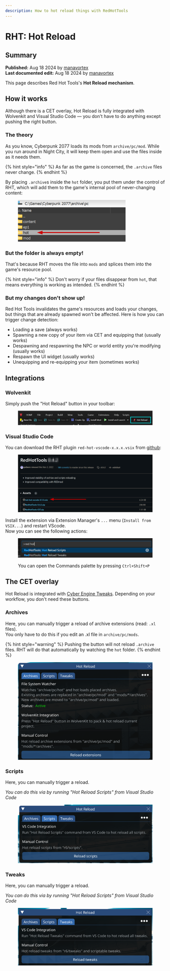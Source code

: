 ```yaml
---
description: How to hot reload things with RedHotTools
---
```


# RHT: Hot Reload

## Summary

**Published:** Aug 18 2024 by [manavortex](https://app.gitbook.com/u/NfZBoxGegfUqB33J9HXuCs6PVaC3 "mention")\
**Last documented edit:** Aug 18 2024 by [manavortex](https://app.gitbook.com/u/NfZBoxGegfUqB33J9HXuCs6PVaC3 "mention")

This page describes Red Hot Tools's **Hot Reload mechanism**.

## How it works

Although there is a CET overlay, Hot Reload is fully integrated with Wolvenkit and Visual Studio Code — you don't have to do anything except pushing the right button.

### The theory

As you know, Cyberpunk 2077 loads its mods from `archive/pc/mod`. While you run around in Night City, it will keep them open and use the files inside as it needs them.&#x20;

{% hint style="info" %}
As far as the game is concerned, the `.archive` files never change.&#x20;
{% endhint %}

By placing `.archive`s inside the `hot` folder, you put them under the control of RHT, which will add them to the game's internal pool of never-changing content:

<figure><img src="../../../.gitbook/assets/rht_hot_reload__file_system.png" alt=""><figcaption></figcaption></figure>

### But the folder is always empty!

That's because RHT moves the file into `mods` and splices them into the game's resource pool.&#x20;

{% hint style="info" %}
Don't worry if your files disappear from `hot`, that means everything is working as intended.
{% endhint %}

### But my changes don't show up!

Red Hot Tools invalidates the game's resources and loads your changes, but things that are already spawned won't be affected. Here is how you can trigger change detection:

* Loading a save (always works)
* Spawning a new copy of your item via CET and equipping that (usually works)
* Despawning and respawning the NPC or world entity you're modifying (usually works)
* Respawn the UI widget (usually works)
* Unequipping and re-equipping your item (sometimes works)

## Integrations

### Wolvenkit

Simply push the "Hot Reload" button in your toolbar:

<figure><img src="../../../.gitbook/assets/rht_hot_reload_wolvenkit.png" alt=""><figcaption></figcaption></figure>

### Visual Studio Code

You can download the RHT plugin `red-hot-vscode-x.x.x.vsix` from [github](https://github.com/psiberx/cp2077-red-hot-tools/releases/):&#x20;

<figure><img src="../../../.gitbook/assets/rht_vscode_github.png" alt=""><figcaption></figcaption></figure>

Install the extension via Extension Manager's `...` menu (`Install from VSIX...`) and restart VScode.\
Now you can see the following actions:

<figure><img src="../../../.gitbook/assets/rht_vscode.png" alt=""><figcaption><p>You can open the Commands palette by pressing <code>Ctrl+Shift+P</code></p></figcaption></figure>

## The CET overlay

Hot Reload is integrated with [Cyber Engine Tweaks](https://app.gitbook.com/o/-MP5ijqI11FeeX7c8-N8/s/-MP5jWcLZLbbbzO-\_ua1-887967055/). Depending on your workflow, you don't need these buttons.

### Archives

Here, you can manually trigger a reload of archive extensions (read: `.xl` files). \
You only have to do this if you edit an .xl file in `archive/pc/mods`.

{% hint style="warning" %}
Pushing the button will not reload `.archive` files. RHT will do that automatically by watching the `hot` folder.
{% endhint %}

<figure><img src="../../../.gitbook/assets/rht_hot_reload__archives.png" alt=""><figcaption></figcaption></figure>

### Scripts

Here, you can manually trigger a reload.&#x20;

_You can do this via by running "Hot Reload Scripts" from Visual Studio Code_

<figure><img src="../../../.gitbook/assets/image (3).png" alt=""><figcaption></figcaption></figure>

### Tweaks

Here, you can manually trigger a reload.&#x20;

_You can do this via by running "Hot Reload Scripts" from Visual Studio Code_

<figure><img src="../../../.gitbook/assets/rht_hot_reload__tweaks.png" alt=""><figcaption></figcaption></figure>

